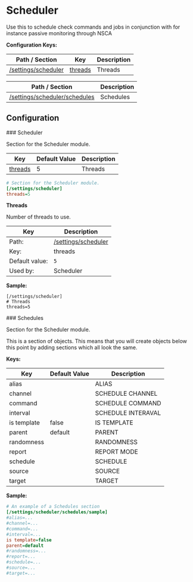 # Scheduler

Use this to schedule check commands and jobs in conjunction with for instance passive monitoring through NSCA







**Configuration Keys:**



    
    
| Path / Section                              | Key                                     | Description |
|---------------------------------------------|-----------------------------------------|-------------|
| [/settings/scheduler](#/settings/scheduler) | [threads](#/settings/scheduler_threads) | Threads     |


| Path / Section                                                  | Description |
|-----------------------------------------------------------------|-------------|
| [/settings/scheduler/schedules](#/settings/scheduler/schedules) | Schedules   |





## Configuration

<a name="/settings/scheduler"/>
### Scheduler

Section for the Scheduler module.




| Key                                     | Default Value | Description |
|-----------------------------------------|---------------|-------------|
| [threads](#/settings/scheduler_threads) | 5             | Threads     |



```ini
# Section for the Scheduler module.
[/settings/scheduler]
threads=5

```




<a name="/settings/scheduler_threads"/>

**Threads**

Number of threads to use.





| Key            | Description                                 |
|----------------|---------------------------------------------|
| Path:          | [/settings/scheduler](#/settings/scheduler) |
| Key:           | threads                                     |
| Default value: | `5`                                         |
| Used by:       | Scheduler                                   |


**Sample:**

```
[/settings/scheduler]
# Threads
threads=5
```


<a name="/settings/scheduler/schedules"/>
### Schedules

Section for the Scheduler module.


This is a section of objects. This means that you will create objects below this point by adding sections which all look the same.


**Keys:**


| Key         | Default Value | Description        |
|-------------|---------------|--------------------|
| alias       |               | ALIAS              |
| channel     |               | SCHEDULE CHANNEL   |
| command     |               | SCHEDULE COMMAND   |
| interval    |               | SCHEDULE INTERAVAL |
| is template | false         | IS TEMPLATE        |
| parent      | default       | PARENT             |
| randomness  |               | RANDOMNESS         |
| report      |               | REPORT MODE        |
| schedule    |               | SCHEDULE           |
| source      |               | SOURCE             |
| target      |               | TARGET             |


**Sample:**

```ini
# An example of a Schedules section
[/settings/scheduler/schedules/sample]
#alias=...
#channel=...
#command=...
#interval=...
is template=false
parent=default
#randomness=...
#report=...
#schedule=...
#source=...
#target=...

```






